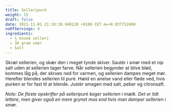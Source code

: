```yaml
---
title: Selleripuré
weight: 15
draft: false
date: 2021-11-01 21:10:30.948128 +0100 CET m=+0.037752460
noOfServings: 4
ingredients:
  - ½ hoved selleri
  - 30 gram smør
  - Salt
---
```




Skræl sellerien, og skær den i meget tynde skiver. Sautér i smør med et
nip salt uden at sellerien tager farve. Når sellerien begynder at blive
blød, kommes låg på, der skrues ned for varmen, og sellerien dampes
meget mør. Herefter blendes sellerien til puré. Hæld en anelse vand
eller fløde ved, hvis puréen er for fast til at blende. Justér smagen
med salt, peber og citronsaft.

*Note: De fleste opskrifter på selleripuré koger sellerien i mælk. Det
er lidt lettere, men giver også en mere grynet mos end hvis man damper
sellerien i smør.*

